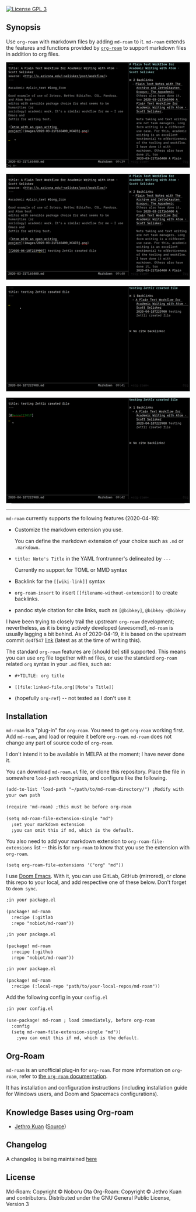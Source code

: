 [![License GPL 3][badge-license]](http://www.gnu.org/licenses/gpl-3.0.txt)

## Synopsis

Use `org-roam` with markdown files by adding `md-roam` to it.
`md-roam` extends the features and functions provided by [`org-roam`](https://github.com/jethrokuan/org-roam) to support markdown files in addition to org files. 


![Animation showing org-roam-insert to insert a wiki link](./images/markdown-in-org-roam-insert.gif "Animation showing org-roam-insert to insert a wiki link")

![Animation showing following wikilink to see the backlink added](./images/markdown-in-org-roam-backlink.gif "Animation showing following wikilink to see the backlink added")

![Animation showing adding citation using pandoc syntax](./images/markdown-in-org-roam_cite.gif "Animation showing adding citation using pandoc syntax")

![Animation showing adding cite backlink in the literature note](./images/markdown-in-org-roam_cite2.gif "Animation showing adding cite backlink in the literature note")

---

`md-roam` currently supports the following features (2020-04-19):

- Customize the markdown extension you use.

   You can define the markdown extension of your choice such as `.md` or `.markdown`.
   
- `title: Note's Title` in the YAML frontrunner's delineated by `---`

  Currently no support for TOML or MMD syntax
  
- Backlink for the `[[wiki-link]]` syntax

- `org-roam-insert` to insert `[[filename-without-extension]]` to create backlinks. 

- pandoc style citation for cite links, such as `[@bibkey]`, `@bibkey` `-@bibkey`
  
I have been trying to closely trail the upstream `org-roam` development; nevertheless, as it is being actively developed (awesome!), `md-roam` is usually lagging a bit behind. As of 2020-04-19, it is based on the upstream commit `de4f547`  [link](https://github.com/jethrokuan/org-roam/commit/de4f5477d8c442d5572c20775847420f3719bf5c) (latest as at the time of writing this).

The standard `org-roam` features are [should be] still supported. This means you can use `org` file together with `md` files, or use the standard `org-roam` related `org` syntax in your `.md` files, such as:

- `#+TILTLE: org title`

- `[[file:linked-file.org][Note's Title]]`

- (hopefully `org-ref`) -- not tested as I don't use it

## Installation

`md-roam` is a "plug-in" for `org-roam`. You need to get `org-roam` working first. Add `md-roam`, and load or require it before `org-roam`. `md-roam` does not change any part of source code of `org-roam`.

I don't intend it to be available in MELPA at the moment; I have never done it.

You can download `md-roam.el` file, or clone this repository. Place the file in somewhere `load-path` recognizes, and configure like the following.


```
(add-to-list 'load-path "~/path/to/md-roam-directory/") ;Modify with your own path

(require 'md-roam) ;this must be before org-roam

(setq md-roam-file-extension-single "md") 
  ;set your markdown extension
  ;you can omit this if md, which is the default.
```

You also need to add your markdown extension to `org-roam-file-extensions` list -- this is for `org-roam` to know that you use the extension with `org-roam`.

```
(setq org-roam-file-extensions '("org" "md"))
```


I use [Doom Emacs](https://github.com/hlissner/doom-emacs/blob/develop/docs/getting_started.org#installing-packages-from-external-sources).
With it, you can use GitLab, GitHub (mirrored), or clone this repo to your local, and add respective one of these below. Don't forget to `doom sync`.

```
;in your package.el

(package! md-roam
  :recipe (:gitlab
  :repo "nobiot/md-roam"))
```

```
;in your package.el

(package! md-roam
  :recipe (:github
  :repo "nobiot/md-roam"))
```

```
;in your package.el

(package! md-roam
  :recipe (:local-repo "path/to/your-local-repos/md-roam"))
```

Add the following config in your `config.el`

```
;in your config.el

(use-package! md-roam ; load immediately, before org-roam
  :config
  (setq md-roam-file-extension-single "md")) 
    ;you can omit this if md, which is the default.
```


## Org-Roam

`md-roam` is an unofficial plug-in for `org-roam`. For more information on `org-roam`, refer to [the `org-roam`
documentation](https://org-roam.readthedocs.io/en/master/installation/). 

It has installation and configuration instructions (including installation guide for Windows users, and Doom and Spacemacs configurations). 

## Knowledge Bases using Org-roam

- [Jethro Kuan](https://braindump.jethro.dev/)
  ([Source](https://github.com/jethrokuan/braindump/tree/master/org))

## Changelog

A changelog is being maintained [here](CHANGELOG.md)

## License

Md-Roam: Copyright © Noboru Ota
Org-Roam: Copyright © Jethro Kuan and contributors. 
Distributed under the GNU General Public License, Version 3

[roamresearch]: https://www.roamresearch.com/
[org]: https://orgmode.org/
[badge-license]: https://img.shields.io/badge/license-GPL_3-green.svg
[docs]: https://org-roam.readthedocs.io/
[slack]: https://join.slack.com/t/orgroam/shared_invite/zt-deoqamys-043YQ~s5Tay3iJ5QRI~Lxg
